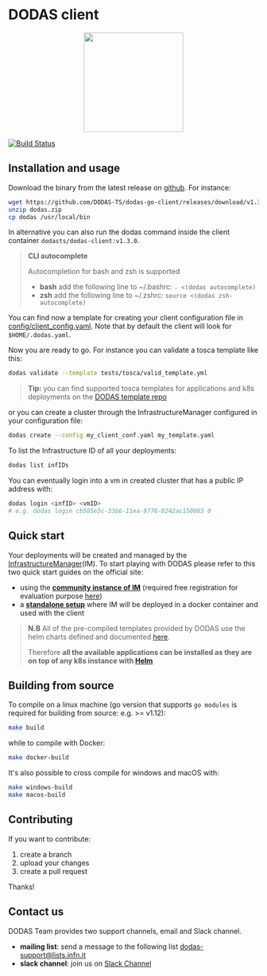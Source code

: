 # DODAS client

<p align="center">
<img src="https://github.com/DODAS-TS/dodas-templates/raw/master/logo.png" width="200" height="200" />
</p>

[![Build Status](https://travis-ci.org/DODAS-TS/dodas-go-client.svg?branch=master)](https://travis-ci.org/DODAS-TS/dodas-go-client)

## Installation and usage

Download the binary from the latest release on [github](https://github.com/DODAS-TS/dodas-go-client/releases). For instance:

```bash
wget https://github.com/DODAS-TS/dodas-go-client/releases/download/v1.3.0/dodas.zip
unzip dodas.zip
cp dodas /usr/local/bin
```

In alternative you can also run the dodas command inside the client container `dodasts/dodas-client:v1.3.0`.

> **CLI autocomplete**
>
> Autocompletion for bash and zsh is supported
>
> - **bash** add the following line to ~/.bashrc: `. <(dodas autocomplete)`
> - **zsh** add the following line to ~/.zshrc: `source <(dodas zsh-autocomplete)`

You can find now a template for creating your client configuration file in [config/client_config.yaml](https://raw.githubusercontent.com/DODAS-TS/dodas-go-client/master/config/client_config.yaml). Note that by default the client will look for `$HOME/.dodas.yaml`.

Now you are ready to go. For instance you can validate a tosca template like this:

```bash
dodas validate --template tests/tosca/valid_template.yml
```

> **Tip:** you can find supported tosca templates for applications and k8s deployments on the [DODAS template repo](https://github.com/DODAS-TS/dodas-templates)

or you can create a cluster through the InfrastructureManager configured in your configuration file:

```bash
dodas create --config my_client_conf.yaml my_template.yaml
```

To list the Infrastructure ID of all your deployments:

```bash
dodas list infIDs
```

You can eventually login into a vm in created cluster that has a public IP address with:

```bash
dodas login <infID> <vmID>
# e.g. dodas login cb585e5c-33b6-11ea-8776-0242ac150003 0
```

## Quick start

Your deployments will be created and managed by the [InfrastructureManager](https://www.grycap.upv.es/im/index.php)(IM).
To start playing with DODAS please refer to this two quick start guides on the official site:

- using the **[community instance of IM](https://dodas-ts.github.io/dodas-templates/quick-start-community/)** (required free registration for evaluation purpose [here](https://dodas-iam.cloud.cnaf.infn.it))
- a **[standalone setup](https://dodas-ts.github.io/dodas-templates/quick-start/)** where IM will be deployed in a docker container and used with the client

> **N.B** All of the pre-compiled templates provided by DODAS use the helm charts defined and documented [here](https://github.com/DODAS-TS/helm_charts/tree/master/stable).
>
> Therefore **all the available applications can be installed as they are on top of any k8s instance with [Helm](https://helm.sh/)**

## Building from source

To compile on a linux machine (go version that supports `go modules` is required for building from source: e.g. >= v1.12):

```bash
make build
```

while to compile with Docker:

```bash
make docker-build
```

It's also possible to cross compile for windows and macOS with:

```bash
make windows-build
make macos-build
```

## Contributing

If you want to contribute:

1. create a branch
2. upload your changes
3. create a pull request

Thanks!

## Contact us

DODAS Team provides two support channels, email and Slack channel.

- **mailing list**: send a message to the following list dodas-support@lists.infn.it
- **slack channel**: join us on [Slack Channel](https://dodas-infn.slack.com/archives/CAJ6VG71A)
